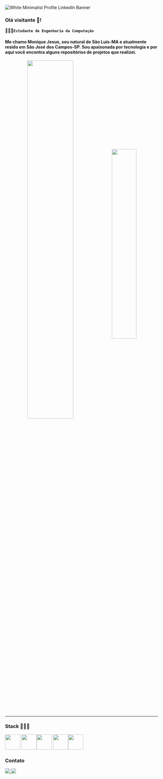 ![White Minimalist Profile LinkedIn Banner](https://github.com/moniquejesus/moniquejesus/assets/22297602/e5c8534d-ef02-40da-8707-1f3b9055fcc1)

### Olá visitante 👋!
**👩🏻‍💻`Estudante de Engenharia da Computação`**

#### Me chamo Monique Jesus, sou natural de São Luís-MA e atualmente resido em São José dos Campos-SP. Sou apaixonada por tecnologia e por aqui você encontra alguns repositórios de projetos que realizei.
 


<div  align="center" style="margin-bottom:100 px">
<img width=55% align="center"  src="https://github-readme-streak-stats.herokuapp.com?user=moniquejesus&theme=radical&mode=weekly"/>
<img width=40% align="center" src="https://github-readme-stats-git-main-moniquejesus.vercel.app/api/top-langs/?username=moniquejesus&show_icons=true&theme=radical&layout=compact"/>
 </div>

---

### Stack 👨🏾‍💻

<img width="50" heigth="50" src="https://cdn.jsdelivr.net/gh/devicons/devicon/icons/css3/css3-original.svg" />  <img width="50" heigth="50" src="https://cdn.jsdelivr.net/gh/devicons/devicon/icons/html5/html5-original.svg" /><img width="50" heigth="50" src="https://cdn.jsdelivr.net/gh/devicons/devicon/icons/java/java-original.svg" />  <img width="50" heigth="50" src="https://cdn.jsdelivr.net/gh/devicons/devicon/icons/kotlin/kotlin-original-wordmark.svg" /><img width="50" heigth="50" src="https://cdn.jsdelivr.net/gh/devicons/devicon@latest/icons/javascript/javascript-original.svg" />
  


### Contato
<a href="https://www.linkedin.com/public-profile/settings?trk=d_flagship3_profile_self_view_public_profile">
<img src="https://img.shields.io/badge/linkedin-%230077B5.svg?style=for-the-badge&logo=linkedin&logoColor=white" />

<a href="mailto:monique.cfjesus@gmail.com">
<img src="https://img.shields.io/badge/Gmail-D14836?style=for-the-badge&logo=gmail.com&logoColor=white" />



</a>
